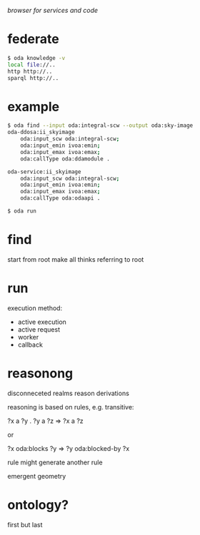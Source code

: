 _browser for services and code_

# federate

```bash
$ oda knowledge -v
local file://..
http http://..
sparql http://..
```

# example

```bash
$ oda find --input oda:integral-scw --output oda:sky-image
oda-ddosa:ii_skyimage
    oda:input_scw oda:integral-scw;
    oda:input_emin ivoa:emin;
    oda:input_emax ivoa:emax;
    oda:callType oda:ddamodule .

oda-service:ii_skyimage
    oda:input_scw oda:integral-scw;
    oda:input_emin ivoa:emin;
    oda:input_emax ivoa:emax;
    oda:callType oda:odaapi .

$ oda run 

```

# find

start from root
make all thinks referring to root

# run

execution method:

* active execution
* active request
* worker
* callback

# reasonong
disconneceted realms
reason derivations 

reasoning is based on rules, e.g. transitive:

?x a ?y . ?y a ?z => ?x a ?z

or

?x oda:blocks ?y => ?y oda:blocked-by ?x

rule might generate another rule

emergent geometry


# ontology?

first but last
